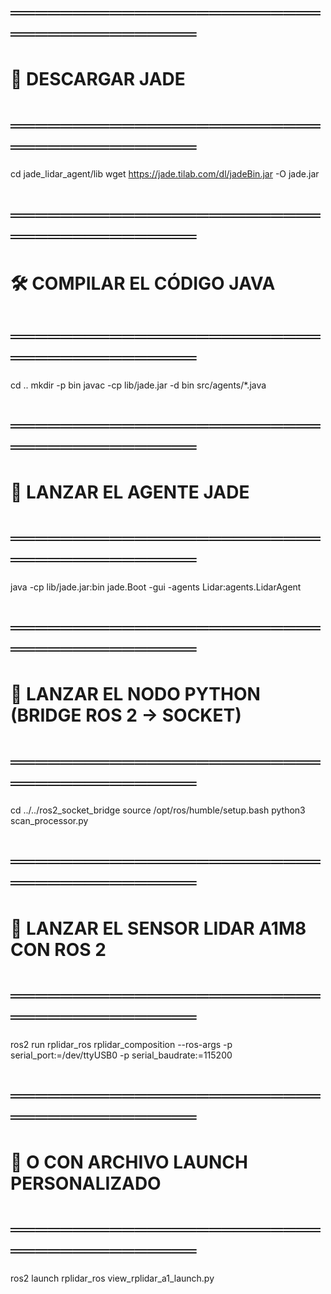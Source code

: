 # ════════════════════════════════════════
# 🔽 DESCARGAR JADE
# ════════════════════════════════════════
cd jade_lidar_agent/lib
wget https://jade.tilab.com/dl/jadeBin.jar -O jade.jar

# ════════════════════════════════════════
# 🛠️ COMPILAR EL CÓDIGO JAVA
# ════════════════════════════════════════
cd ..
mkdir -p bin
javac -cp lib/jade.jar -d bin src/agents/*.java

# ════════════════════════════════════════
# 🚀 LANZAR EL AGENTE JADE
# ════════════════════════════════════════
java -cp lib/jade.jar:bin jade.Boot -gui -agents Lidar:agents.LidarAgent

# ════════════════════════════════════════
# 🐍 LANZAR EL NODO PYTHON (BRIDGE ROS 2 → SOCKET)
# ════════════════════════════════════════
cd ../../ros2_socket_bridge
source /opt/ros/humble/setup.bash
python3 scan_processor.py

# ════════════════════════════════════════
# 📡 LANZAR EL SENSOR LIDAR A1M8 CON ROS 2
# ════════════════════════════════════════
ros2 run rplidar_ros rplidar_composition --ros-args -p serial_port:=/dev/ttyUSB0 -p serial_baudrate:=115200

# ════════════════════════════════════════
# 🧾 O CON ARCHIVO LAUNCH PERSONALIZADO
# ════════════════════════════════════════
ros2 launch rplidar_ros view_rplidar_a1_launch.py
